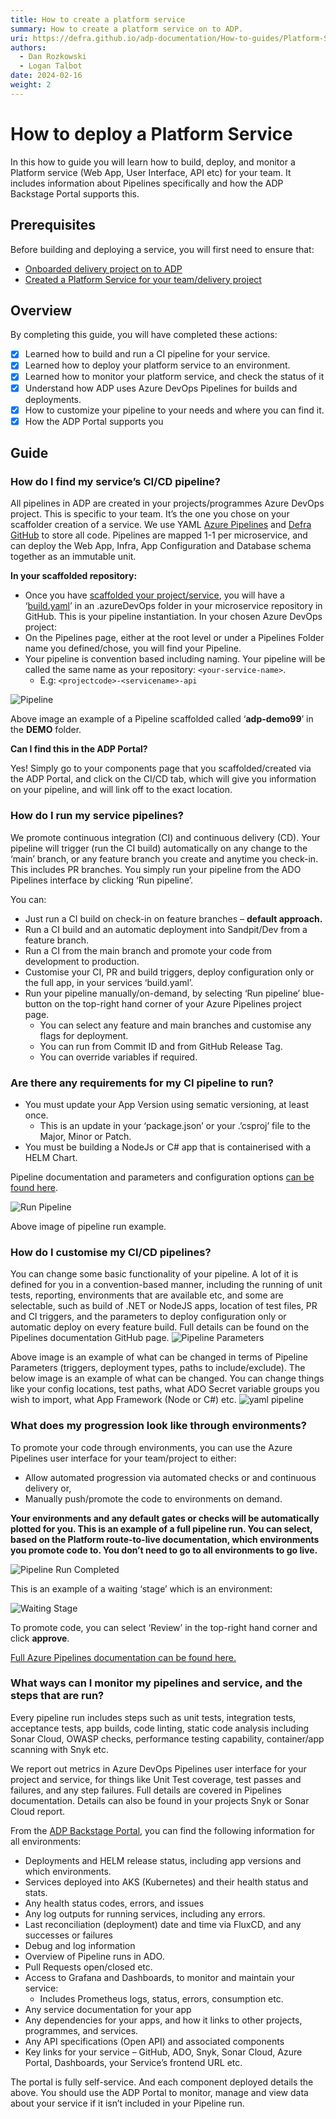 ```yaml
---
title: How to create a platform service
summary: How to create a platform service on to ADP.
uri: https://defra.github.io/adp-documentation/How-to-guides/Platform-Services/how-to-deploy-a-platform-service/
authors:
  - Dan Rozkowski
  - Logan Talbot
date: 2024-02-16
weight: 2
---
```


# How to deploy a Platform Service

In this how to guide you will learn how to build, deploy, and monitor a Platform service (Web App, User Interface, API etc) for your team. It includes information about Pipelines specifically and how the ADP Backstage Portal supports this.

## Prerequisites

Before building and deploying a service, you will first need to ensure that:

- [Onboarded delivery project on to ADP](../../Getting-Started/onboarding-a-delivery-project.md)
- [Created a Platform Service for your team/delivery project](../../How-to-guides/Platform-Services/how-to-create-a-platform-service.md)

## Overview

By completing this guide, you will have completed these actions:

- [x] Learned how to build and run a CI pipeline for your service.
- [X] Learned how to deploy your platform service to an environment.
- [X] Learned how to monitor your platform service, and check the status of it
- [X] Understand how ADP uses Azure DevOps Pipelines for builds and deployments.
- [X] How to customize your pipeline to your needs and where you can find it.
- [X] How the ADP Portal supports you

## Guide

### How do I find my service’s CI/CD pipeline?

All pipelines in ADP are created in your projects/programmes Azure DevOps project. This is specific to your team. It’s the one you chose on your scaffolder creation of a service. We use YAML [Azure Pipelines](https://azure.microsoft.com/en-gb/products/devops/pipelines) and [Defra GitHub](https://github.com/DEFRA) to store all code. 
Pipelines are mapped 1-1 per microservice, and can deploy the Web App, Infra, App Configuration and Database schema together as an immutable unit.

**In your scaffolded repository:**

- Once you have [scaffolded your project/service](https://defra.github.io/adp-documentation/How-to-guides/how-to-create-a-platform-service/), you will have a ‘[build.yaml](https://github.com/DEFRA/ffc-demo-web/tree/main/.azuredevops)’ in an .azureDevOps folder in your microservice repository in GitHub. This is your pipeline instantiation.
In your chosen Azure DevOps project:
- On the Pipelines page, either at the root level or under a Pipelines Folder name you defined/chose, you will find your Pipeline.
- Your pipeline is convention based including naming. Your pipeline will be called the same name as your repository: `<your-service-name>`. 
  - E.g: `<projectcode>-<servicename>-api`
  
![Pipeline](../../images/pipeline-screenshot.png)

Above image an example of a Pipeline scaffolded called ‘**adp-demo99**’ in the **DEMO** folder.

**Can I find this in the ADP Portal?**

Yes! Simply go to your components page that you scaffolded/created via the ADP Portal, and click on the CI/CD tab, which will give you information on your pipeline, and will link off to the exact location.

### How do I run my service pipelines?

We promote continuous integration (CI) and continuous delivery (CD). Your pipeline will trigger (run the CI build) automatically on any change to the ‘main’ branch, or any feature branch you create and anytime you check-in. This includes PR branches. You simply run your pipeline from the ADO Pipelines interface by clicking ‘Run pipeline’.

You can:

- Just run a CI build on check-in on feature branches – __default approach.__
- Run a CI build and an automatic deployment into Sandpit/Dev from a feature branch.
- Run a CI from the main branch and promote your code from development to production.
- Customise your CI, PR and build triggers, deploy configuration only or the full app, in your services ‘build.yaml’.
- Run your pipeline manually/on-demand, by selecting ‘Run pipeline’ blue-button on the top-right hand corner of your Azure Pipelines project page.
  - You can select any feature and main branches and customise any flags for deployment.
  - You can run from Commit ID and from GitHub Release Tag.
  - You can override variables if required.

### Are there any requirements for my CI pipeline to run?

- You must update your App Version using sematic versioning, at least once.
  - This is an update in your ‘package.json’ or your .’csproj’ file to the Major, Minor or Patch.
- You must be building a NodeJs or C# app that is containerised with a HELM Chart.

Pipeline documentation and parameters and configuration options [can be found here](https://github.com/DEFRA/ado-pipeline-common/blob/main/docs/AppBuildAndDeploy.md#usage).

![Run Pipeline](../../images/run-pipeline.png)

Above image of pipeline run example.

### How do I customise my CI/CD pipelines?

You can change some basic functionality of your pipeline. A lot of it is defined for you in a convention-based manner, including the running of unit tests, reporting, environments that are available etc, and some are selectable, such as build of .NET or NodeJS apps, location of test files, PR and CI triggers, and the parameters to deploy configuration only or automatic deploy on every feature build. 
Full details can be found on the Pipelines documentation GitHub page.
![Pipeline Parameters](../../images/pipeline-parameters.png)

Above image is an example of what can be changed in terms of Pipeline Parameters (triggers, deployment types, paths to include/exclude).
The below image is an example of what can be changed. You can change things like your config locations, test paths, what ADO Secret variable groups you wish to import, what App Framework (Node or C#) etc.
![yaml pipeline](../../images/yaml-pipeline.png)

### What does my progression look like through environments?

To promote your code through environments, you can use the Azure Pipelines user interface for your team/project to either:

- Allow automated progression via automated checks or and continuous delivery or,
- Manually push/promote the code to environments on demand.

**Your environments and any default gates or checks will be automatically plotted for you. This is an example of a full pipeline run. You can select, based on the Platform route-to-live documentation, which environments you promote code to. You don’t need to go to all environments to go live.**

![Pipeline Run Completed](../../images/pipeline-run-complete.png)

This is an example of a waiting ‘stage’ which is an environment:

![Waiting Stage](../../images/waiting-stage.png)

To promote code, you can select ‘Review’ in the top-right hand corner and click **approve**.

[Full Azure Pipelines documentation can be found here.](https://learn.microsoft.com/en-us/azure/devops/pipelines/get-started/pipelines-get-started?view=azure-devops)

### What ways can I monitor my pipelines and service, and the steps that are run?

Every pipeline run includes steps such as unit tests, integration tests, acceptance tests, app builds, code linting, static code analysis including Sonar Cloud, OWASP checks, performance testing capability, container/app scanning with Snyk etc. 

We report out metrics in Azure DevOps Pipelines user interface for your project and service, for things like Unit Test coverage, test passes and failures, and any step failures. Full details are covered in Pipelines documentation. Details can also be found in your projects Snyk or Sonar Cloud report.

From the [ADP Backstage Portal](https://portal.adp.defra.gov.uk/), you can find the following information for all environments:

- Deployments and HELM release status, including app versions and which environments.
- Services deployed into AKS (Kubernetes) and their health status and stats.
- Any health status codes, errors, and issues
- Any log outputs for running services, including any errors.
- Last reconciliation (deployment) date and time via FluxCD, and any successes or failures
- Debug and log information
- Overview of Pipeline runs in ADO.
- Pull Requests open/closed etc.
- Access to Grafana and Dashboards, to monitor and maintain your service:
  - Includes Prometheus logs, status, errors, consumption etc.
- Any service documentation for your app
- Any dependencies for your apps, and how it links to other projects, programmes, and services.
- Any API specifications (Open API) and associated components
- Key links for your service – GitHub, ADO, Snyk, Sonar Cloud, Azure Portal, Dashboards, your Service’s frontend URL etc.

The portal is fully self-service. And each component deployed details the above. You should use the ADP Portal to monitor, manage and view data about your service if it isn’t included in your Pipeline run.
